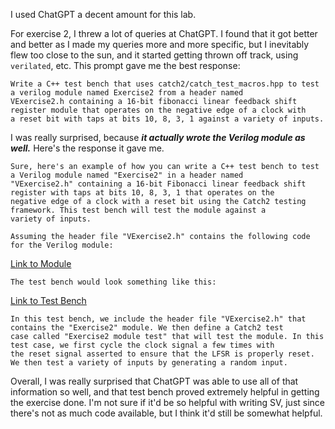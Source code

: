 I used ChatGPT a decent amount for this lab. 

For exercise 2, I threw a lot of queries at ChatGPT. I found that it got better and better as I made my queries more and more specific, but I inevitably flew too close to the sun, and it started getting thrown off track, using `verilated`, etc.
This prompt gave me the best response:
```
Write a C++ test bench that uses catch2/catch_test_macros.hpp to test a verilog module named Exercise2 from a header named
VExercise2.h containing a 16-bit fibonacci linear feedback shift register module that operates on the negative edge of a clock with
a reset bit with taps at bits 10, 8, 3, 1 against a variety of inputs.
```
I was really surprised, because ***it actually wrote the Verilog module as well.***
Here's the response it gave me.
```
Sure, here's an example of how you can write a C++ test bench to test a Verilog module named "Exercise2" in a header named
"VExercise2.h" containing a 16-bit Fibonacci linear feedback shift register with taps at bits 10, 8, 3, 1 that operates on the
negative edge of a clock with a reset bit using the Catch2 testing framework. This test bench will test the module against a
variety of inputs.

Assuming the header file "VExercise2.h" contains the following code for the Verilog module:
```
[Link to Module](Exercise2_GPT.sv)
```
The test bench would look something like this:
```
[Link to Test Bench](exercise2_GPT.cpp)
```
In this test bench, we include the header file "VExercise2.h" that contains the "Exercise2" module. We then define a Catch2 test
case called "Exercise2 module test" that will test the module. In this test case, we first cycle the clock signal a few times with
the reset signal asserted to ensure that the LFSR is properly reset. We then test a variety of inputs by generating a random input.
```

Overall, I was really surprised that ChatGPT was able to use all of that information so well, and that test bench proved extremely helpful in getting the exercise done. I'm not sure if it'd be so helpful with writing SV, just since there's not as much code available, but I think it'd still be somewhat helpful.
